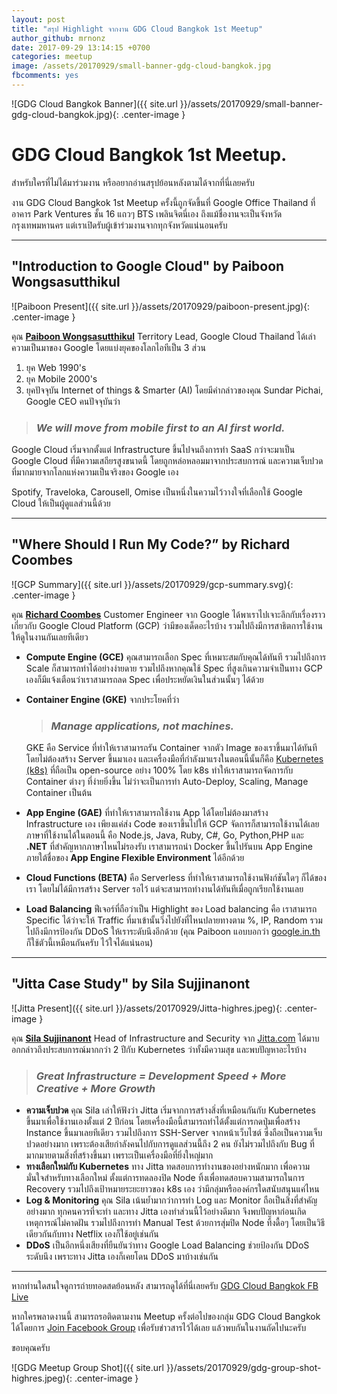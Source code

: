 ```yaml
---
layout: post
title: "สรุป Highlight จากงาน GDG Cloud Bangkok 1st Meetup"
author_github: mrnonz
date: 2017-09-29 13:14:15 +0700
categories: meetup
image: /assets/20170929/small-banner-gdg-cloud-bangkok.jpg
fbcomments: yes
---
```


![GDG Cloud Bangkok Banner]({{ site.url }}/assets/20170929/small-banner-gdg-cloud-bangkok.jpg){: .center-image }

# GDG Cloud Bangkok 1st Meetup.

สำหรับใครที่ไม่ได้มาร่วมงาน หรืออยากอ่านสรุปย้อนหลังตามได้จากที่นี่เลยครับ

งาน GDG Cloud Bangkok 1st Meetup ครั้งนี้ถูกจัดขึ้นที่ Google Office Thailand ที่อาคาร Park Ventures ชั้น 16 แถวๆ BTS เพลินจิตนี่เอง ถึงแม้ชื่องานจะเป็นจังหวัดกรุงเทพมหานคร แต่เราเปิดรับผู้เข้าร่วมงานจากทุกจังหวัดแน่นอนครับ

<!--more-->

---

## "Introduction to Google Cloud" by Paiboon Wongsasutthikul

![Paiboon Present]({{ site.url }}/assets/20170929/paiboon-present.jpg){: .center-image }

คุณ **[Paiboon Wongsasutthikul][Linkedin-Paiboon]** Territory Lead, Google Cloud Thailand ได้เล่าความเป็นมาของ Google โดยแบ่งยุคของโลกไอทีเป็น 3 ส่วน
1. ยุค Web 1990's
2. ยุค Mobile 2000's
3. ยุคปัจจุบัน Internet of things & Smarter (AI) โดยมีคำกล่าวของคุณ Sundar Pichai, Google CEO คนปัจจุบันว่า

> ### *We will move from mobile first to an AI first world.*

Google Cloud เริ่มจากตั้งแต่ Infrastructure ขึ้นไปจนถึงการทำ SaaS กว่าจะมาเป็น Google Cloud ที่มีความเสถียรสูงขนาดนี้ โดยถูกหล่อหลอมมาจากประสบการณ์ และความเจ็บปวดที่มากมายจากโลกแห่งความเป็นจริงของ Google เอง

Spotify, Traveloka, Carousell, Omise เป็นหนึ่งในความไว้วางใจที่เลือกใช้ Google Cloud ให้เป็นผู้ดูแลส่วนนี้ด้วย

---

## "Where Should I Run My Code?” by Richard Coombes

![GCP Summary]({{ site.url }}/assets/20170929/gcp-summary.svg){: .center-image }

คุณ **[Richard Coombes][Linkedin-Richard]** Customer Engineer จาก Google ได้พาเราไปเจาะลึกกับเรื่องราวเกี่ยวกับ Google Cloud Platform (GCP) ว่ามีของเด็ดอะไรบ้าง รวมไปถึงมีการสาธิตการใช้งานให้ดูในงานกันเลยทีเดียว

* **Compute Engine (GCE)** คุณสามารถเลือก Spec ที่เหมาะสมกับคุณได้ทันที รวมไปถึงการ Scale ก็สามารถทำได้อย่างง่ายดาย รวมไปถึงหากคุณใช้ Spec ที่สูงเกินความจำเป็นทาง GCP เองก็มีแจ้งเตือนว่าเราสามารถลด Spec เพื่อประหยัดเงินในส่วนนั้นๆ ได้ด้วย
* **Container Engine (GKE)** จากประโยคที่ว่า

  > ### *Manage applications, not machines.*

  GKE คือ Service ที่ทำให้เราสามารถรัน Container จากตัว Image ของเราขึ้นมาได้ทันที โดยไม่ต้องสร้าง Server ขึ้นมาเอง และเครื่องมือที่กำลังมาแรงในตอนนี้นั้นก็คือ [Kubernetes (k8s)][Kubernetes] ที่ถือเป็น open-source อย่าง 100% โดย k8s ทำให้เราสามารถจัดการกับ Container ต่างๆ ที่ง่ายยิ่งขึ้น ไม่ว่าจะเป็นการทำ Auto-Deploy, Scaling, Manage Container เป็นต้น
* **App Engine (GAE)** ที่ทำให้เราสามารถใช้งาน App ได้โดยไม่ต้องมาสร้าง Infrastructure เอง เพียงแค่ส่ง Code ของเราขึ้นไปให้ GCP จัดการก็สามารถใช้งานได้เลย ภาษาที่ใช้งานได้ในตอนนี้ คือ  Node.js, Java, Ruby, C#, Go, Python,PHP และ **.NET** ที่สำคัญหากภาษาไหนไม่รองรับ เราสามารถนำ Docker ขึ้นไปรันบน App Engine ภายใต้ชื่อของ **App Engine Flexible Environment** ได้อีกด้วย
* **Cloud Functions (BETA)** คือ Serverless ที่ทำให้เราสามารถใช้งานฟังก์ชันใดๆ ก็ได้ของเรา โดยไม่ได้มีการสร้าง Server รอไว้ แต่จะสามารถทำงานได้ทันทีเมื่อถูกเรียกใช้งานเลย
* **Load Balancing** ฟีเจอร์ที่ถือว่าเป็น Highlight ของ Load balancing คือ เราสามารถ Specific ได้ว่าจะให้ Traffic ที่มาเข้านั้นวิ่งไปยังที่ไหนปลายทางตาม %, IP, Random รวมไปถึงมีการป้องกัน DDoS ให้เราระดับนึงอีกด้วย (คุณ Paiboon แอบบอกว่า [google.in.th][Google-Thailand] ก็ใช้ตัวนี้เหมือนกันครับ ไว้ใจได้แน่นอน)

---

## "Jitta Case Study" by Sila Sujjinanont

![Jitta Present]({{ site.url }}/assets/20170929/Jitta-highres.jpeg){: .center-image }

คุณ **[Sila Sujjinanont][Linkedin-Sila]** Head of Infrastructure and Security จาก [Jitta.com][Jitta] ได้มาบอกกล่าวถึงประสบการณ์มากกว่า 2 ปีกับ Kubernetes ว่าทั้งมีความสุข และพบปัญหาอะไรบ้าง

> ### *Great Infrastructure = Development Speed + More Creative + More Growth*

* **ความเจ็บปวด** คุณ Sila เล่าให้ฟังว่า Jitta เริ่มจากการสร้างสิ่งที่เหมือนกันกับ Kubernetes ขึ้นมาเพื่อใช้งานเองตั้งแต่ 2 ปีก่อน โดยเครื่องมือนี้สามารถทำได้ตั้งแต่การกดปุ่มเพื่อสร้าง Instance ขึ้นมาเลยทีเดียว รวมไปถึงการ SSH-Server จากหน้าเว็บไซต์ ซึ่งถือเป็นความเจ็บปวดอย่างมาก เพราะต้องเสียกำลังคนไปกับการดูแลส่วนนี้ถึง 2 คน ยังไม่รวมไปถึงกับ Bug ที่มากมายตามสิ่งที่สร้างขึ้นมา เพราะเป็นเครื่องมือที่ยิ่งใหญ่มาก
* **ทางเลือกใหม่กับ Kubernetes** ทาง Jitta ทดสอบการทำงานของอย่างหนักมาก เพื่อความมั่นใจสำหรับทางเลือกใหม่ ตั้งแต่การทดลองปิด Node ทิ้งเพื่อทดสอบความสามารถในการ Recovery รวมไปถึงเป้าหมายระยะยาวของ k8s เอง ว่ามีกลุ่มหรือองค์กรใดสนับสนุนแค่ไหน
* **Log & Monitoring** คุณ Sila เน้นย้ำมากว่าการทำ Log และ Monitor ถือเป็นสิ่งที่สำคัญอย่างมาก ทุกคนควรที่จะทำ และทาง Jitta เองทำส่วนนี้ไว้อย่างดีมาก จึงพบปัญหาก่อนเกิดเหตุการณ์ไม่คาดฝัน รวมไปถึงการทำ Manual Test ด้วยการสุ่มปิด Node ทิ้งดื้อๆ โดยเป็นวิธีเดียวกันกับทาง Netflix เองก็ใช้อยู่เช่นกัน
* **DDoS** เป็นอีกหนึ่งเสียงที่ยืนยันว่าทาง Google Load Balancing ช่วยป้องกัน DDoS ระดับนึง เพราะทาง Jitta เองก็เคยโดน DDoS มาบ้างเช่นกัน

---

หากท่านใดสนใจดูการถ่ายทอดสดย้อนหลัง สามารถดูได้ที่นี่เลยครับ [GDG Cloud Bangkok FB Live][GDG-Cloud-Bangkok-FBLive]

หากใครพลาดงานนี้ สามารถรอติดตามงาน Meetup ครั้งต่อไปของกลุ่ม GDG Cloud Bangkok ได้โดยการ [Join Facebook Group][Join-Facebook-Group] เพื่อรับข่าวสารไว้ได้เลย แล้วพบกันในงานถัดไปนะครับ

ขอบคุณครับ

![GDG Meetup Group Shot]({{ site.url }}/assets/20170929/gdg-group-shot-highres.jpeg){: .center-image }

[Join-Facebook-Group]: https://www.facebook.com/groups/115166445851226/
[Google-Thailand]: https://www.google.co.th/
[Linkedin-Paiboon]: https://www.linkedin.com/in/meetpaiboon/
[Linkedin-Richard]: https://www.linkedin.com/in/coombesr
[Linkedin-Sila]: https://www.linkedin.com/in/silasujjinanont/
[Kubernetes]: https://kubernetes.io/
[Jitta]: https://www.jitta.com/
[GDG-Cloud-Bangkok-FBLive]: https://www.facebook.com/GDG-Cloud-Bangkok-FB-Live-795562247271667/
